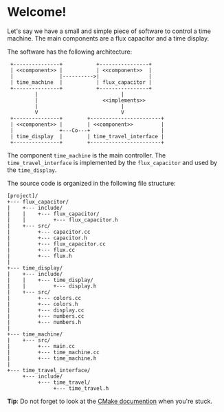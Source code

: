 # Welcome!

Let's say we have a small and simple piece of software to control a time machine. The main components are a flux capacitor and a time display.

The software has the following architecture:
```
 +---------------+           +----------------+
 | <<component>> |           | <<component>>  |
 |               |---------->|                |
 | time_machine  |           | flux_capacitor |
 +---------------+           +----------------+
         |                           |
         |                     <<implements>>
         |                           |
         V                           V
 +---------------+        +-----------------------+
 | <<component>> |        | <<component>>         |
 |               +---Co---+                       |
 | time_display  |        | time_travel_interface |
 +---------------+        +-----------------------+
```

The component `time_machine` is the main controller. The `time_travel_interface` is implemented by the `flux_capacitor` and used by the `time_display`.

The source code is organized in the following file structure:
```
[project]/
+--- flux_capacitor/
|    +--- include/
|    |    +--- flux_capacitor/
|    |         +--- flux_capacitor.h
|    +--- src/
|         +--- capacitor.cc
|         +--- capacitor.h
|         +--- flux_capacitor.cc
|         +--- flux.cc
|         +--- flux.h
|
+--- time_display/
|    +--- include/
|    |    +--- time_display/
|    |         +--- display.h
|    +--- src/
|         +--- colors.cc
|         +--- colors.h
|         +--- display.cc
|         +--- numbers.cc
|         +--- numbers.h
|
+--- time_machine/
|    +--- src/
|         +--- main.cc
|         +--- time_machine.cc
|         +--- time_machine.h
|
+--- time_travel_interface/
     +--- include/
          +--- time_travel/
               +--- time_travel.h
```

**Tip**: Do not forget to look at the [CMake documention](https://cmake.org/cmake/help/v3.10/) when you're stuck.
